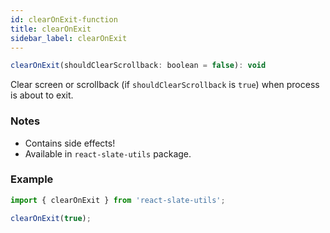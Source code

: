 ```yaml
---
id: clearOnExit-function
title: clearOnExit
sidebar_label: clearOnExit
---
```


```js
clearOnExit(shouldClearScrollback: boolean = false): void
```

Clear screen or scrollback (if `shouldClearScrollback` is `true`) when process is about to exit.

### Notes

* Contains side effects!
* Available in `react-slate-utils` package.

### Example

```js
import { clearOnExit } from 'react-slate-utils';

clearOnExit(true);
```
